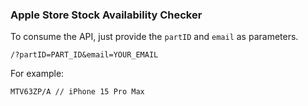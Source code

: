 ### Apple Store Stock Availability Checker
To consume the API, just provide the `partID` and `email` as parameters.
```
/?partID=PART_ID&email=YOUR_EMAIL
```

For example: 
```
MTV63ZP/A // iPhone 15 Pro Max
```
